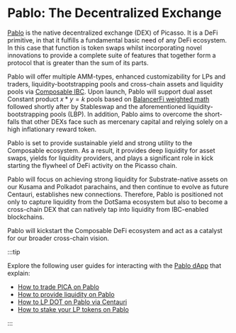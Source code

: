 # Pablo: The Decentralized Exchange

[Pablo](https://www.pablo.finance/) is the native decentralized exchange (DEX) of Picasso. It is a DeFi primitive, in that it fulfills a fundamental basic need of any DeFi ecosystem. In this case that function is token swaps whilst incorporating novel innovations to provide a complete suite of features that together form a protocol that is greater than the sum of its parts. 

Pablo will offer multiple AMM-types, enhanced customizability for LPs and traders, liquidity-bootstrapping pools and 
cross-chain assets and liquidity pools via [Composable IBC](../technology/compsable-ibc.md).
Upon launch, Pablo will support dual asset Constant product $x * y = k$ pools based on [BalancerFi weighted math]
followed shortly after by Stableswap and the aforementioned liquidity-bootstrapping pools (LBP). 
In addition, Pablo aims to overcome the short-falls that other DEXs face such as mercenary capital
and relying solely on a high inflationary reward token. 

Pablo is set to provide sustainable yield and strong utility to the Composable ecosystem. 
As a result, it provides deep liquidity for asset swaps, yields for liquidity providers, 
and plays a significant role in kick starting the flywheel of DeFi activity on the Picasso chain. 

Pablo will focus on achieving strong liquidity for Substrate-native assets on our Kusama and Polkadot parachains, and then continue to evolve as future Centauri, establishes new connections. Therefore, Pablo is positioned not only to capture liquidity from the DotSama ecosystem but also to become a cross-chain DEX that can natively tap into liquidity from IBC-enabled blockchains. 


Pablo will kickstart the Composable DeFi ecosystem and act as a catalyst for our broader cross-chain vision.

[BalancerFi weighted math]: https://docs.balancer.fi/reference/math/weighted-math.html#weighted-math

:::tip

Explore the following user guides for interacting with the [Pablo dApp](https://www.app.pablo.finance/) that explain:

- [How to trade PICA on Pablo](../user-guides/how-to-trade-pica-on-pablo.md)
- [How to provide liquidity on Pablo](../user-guides/how-to-provide-liquidity.md)
- [How to LP DOT on Pablo via Centauri](../user-guides/centauri-guide.md)
- [How to stake your LP tokens on Pablo](../user-guides/how-to-provide-liquidity.md) 

:::